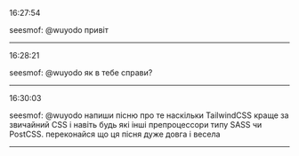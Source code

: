 16:27:54

seesmof: @wuyodo привіт

---

16:28:21

seesmof: @wuyodo як в тебе справи?

---

16:30:03

seesmof: @wuyodo напиши пісню про те наскільки TailwindCSS краще за звичайний CSS і навіть будь які інші препроцессори типу SASS чи PostCSS. переконайся що ця пісня дуже довга і весела

---

